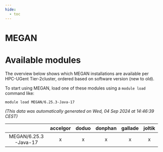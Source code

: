 ```yaml
---
hide:
  - toc
---
```


MEGAN
=====

# Available modules


The overview below shows which MEGAN installations are available per HPC-UGent Tier-2cluster, ordered based on software version (new to old).

To start using MEGAN, load one of these modules using a `module load` command like:

```shell
module load MEGAN/6.25.3-Java-17
```

*(This data was automatically generated on Wed, 04 Sep 2024 at 14:46:39 CEST)*  

| |accelgor|doduo|donphan|gallade|joltik|shinx|skitty|
| :---: | :---: | :---: | :---: | :---: | :---: | :---: | :---: |
|MEGAN/6.25.3-Java-17|x|x|x|x|x|-|x|

